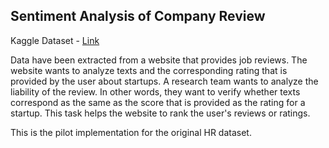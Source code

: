 ## Sentiment Analysis of Company Review

Kaggle Dataset - [Link](https://www.kaggle.com/fireball684/hackerearthericsson)

 Data have been extracted from a website that provides job reviews. The website wants to analyze texts and the corresponding rating that is provided by the user about startups. A research team wants to analyze the liability of the review. In other words, they want to verify whether texts correspond as the same as the score that is provided as the rating for a startup. This task helps the website to rank the user's reviews or ratings.

This is the pilot implementation for the original HR dataset.
